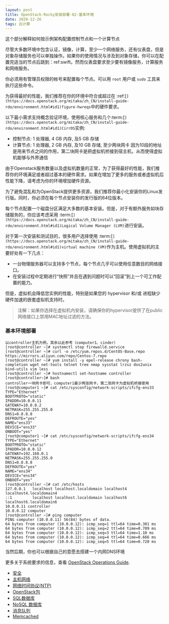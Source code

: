```yaml
---
layout: post
title: OpenStack-Rocky安装部署-02-基本环境
date: 2020-12-26
tags: 云计算
---
```


这个部分解释如何按示例架构配置控制节点和一个计算节点

尽管大多数环境中包含认证，镜像，计算，至少一个网络服务，还有仪表盘，但是对象存储服务也可以单独操作。如果你的使用情况与涉及到对象存储，你可以在配置完适当的节点后跳到：ref:swift。然而仪表盘要求至少要有镜像服务，计算服务和网络服务。

你必须用有管理员权限的帐号来配置每个节点。可以用 `root` 用户或 `sudo` 工具来执行这些命令。

为获得最好的性能，我们推荐在你的环境中符合或超过在 :ref:[`](https://docs.openstack.org/mitaka/zh_CN/install-guide-rdo/environment.html#id1)figure-hwreqs`中的硬件要求。

以下最小需求支持概念验证环境，使用核心服务和几个:term:[`](https://docs.openstack.org/mitaka/zh_CN/install-guide-rdo/environment.html#id1)CirrOS`实例:

- 控制节点: 1 处理器, 4 GB 内存, 及5 GB 存储
- 计算节点: 1 处理器, 2 GB 内存, 及10 GB 存储, 至少两块网卡
因为10段的地址是用来节点之间的作用，第二块网卡是把虚拟机桥接到宿主机，从而使得虚拟机能够与外界通信

由于Openstack服务数量以及虚拟机数量的正常，为了获得最好的性能，我们推荐你的环境满足或者超过基本的硬件需求。如果在增加了更多的服务或者虚拟机后性能下降，请考虑为你的环境增加硬件资源。

为了避免混乱和为OpenStack提供更多资源，我们推荐你最小化安装你的Linux发行版。同时，你必须在每个节点安装你的发行版的64位版本。

每个节点配置一个磁盘分区满足大多数的基本安装。但是，对于有额外服务如块存储服务的，你应该考虑采用 :term:[`](https://docs.openstack.org/mitaka/zh_CN/install-guide-rdo/environment.html#id1)Logical Volume Manager (LVM)`进行安装。

对于第一次安装和测试目的，很多用户选择使用 :term:[`](https://docs.openstack.org/mitaka/zh_CN/install-guide-rdo/environment.html#id1)virtual machine (VM)`作为主机。使用虚拟机的主要好处有一下几点：

- 一台物理服务器可以支持多个节点，每个节点几乎可以使用任意数目的网络接口。
- 在安装过程中定期进行“快照”并且在遇到问题时可以“回滚”到上一个可工作配置的能力。

但是，虚拟机会降低您实例的性能，特别是如果您的 hypervisor 和/或 进程缺少硬件加速的嵌套虚拟机支持时。

>  注解：如果你选择在虚拟机内安装，请确保你的hypervisor提供了在public网络接口上禁用MAC地址过滤的方法。

### 基本环境部署

```
以controller主机为例，其余以此参考（computer1、cinder）
[root@controller ~]# systemctl stop firewalld.service
[root@controller ~]# curl -o /etc/yum.repos.d/CentOS-Base.repo https://mirrors.aliyun.com/repo/Centos-7.repo
[root@controller ~]# yum install -y epel-release chrony bash-completion wget net-tools telnet tree nmap sysstat lrzsz dos2unix bind-utils vim less
[root@controller ~]# hostnamectl set-hostname controller
[root@controller~]# bash
controller一块网卡即可，computer1最少两张网卡，第二张网卡为虚拟机桥接使用
[root@computer1 ~]# cat /etc/sysconfig/network-scripts/ifcfg-ens33
TYPE="Ethernet"
BOOTPROTO="static"
IPADDR=10.0.0.11
GATEWAY=10.0.0.2
NETMASK=255.255.255.0
DNS1=8.8.8.8
DEFROUTE="yes"
NAME="ens33"
DEVICE="ens33"
ONBOOT="yes"
[root@computer1 ~]# cat /etc/sysconfig/network-scripts/ifcfg-ens34
TYPE="Ethernet"
BOOTPROTO="static"
IPADDR=10.0.0.12
GATEWAY=192.168.0.1
NETMASK=255.255.255.0
DNS1=8.8.8.8
DEFROUTE="yes"
NAME="ens34"
DEVICE="ens34"
ONBOOT="yes"
[root@controller ~]# cat /etc/hosts
127.0.0.1   localhost localhost.localdomain localhost4 localhost4.localdomain4
::1         localhost localhost.localdomain localhost6 localhost6.localdomain6
10.0.0.11 controller
10.0.0.12 computer
[root@controller ~]# ping computer
PING computer (10.0.0.11) 56(84) bytes of data.
64 bytes from computer (10.0.0.12): icmp_seq=1 ttl=64 time=0.301 ms
64 bytes from computer (10.0.0.12): icmp_seq=2 ttl=64 time=0.709 ms
64 bytes from computer (10.0.0.12): icmp_seq=3 ttl=64 time=1.10 ms
64 bytes from computer (10.0.0.12): icmp_seq=4 ttl=64 time=0.666 ms
64 bytes from computer (10.0.0.12): icmp_seq=5 ttl=64 time=0.720 ms
```
当然后期，你也可以根据自己的意愿去搭建一个内网DNS环境

更多关于系统要求的信息，查看 [OpenStack Operations Guide](http://docs.openstack.org/ops/).

- [安全](http://blog.tianxiang.love/2020/12/OpenStack-Rocky安装部署-03-安全/)
- [主机网络](http://blog.tianxiang.love/2020/12/OpenStack-Rocky安装部署-04-主机网络/)
- [网络时间协议(NTP)](http://blog.tianxiang.love/2020/12/OpenStack-Rocky安装部署-05-网络时间-NTP/)
- [OpenStack包](http://blog.tianxiang.love/2020/12/OpenStack-Rocky安装部署-06-openstack安装包/)
- [SQL数据库](http://blog.tianxiang.love/2020/12/OpenStack-Rocky安装部署-07-SQL数据库/)
- [NoSQL 数据库](http://blog.tianxiang.love/2020/12/OpenStack-Rocky安装部署-08-NoSQL数据库/)
- [消息队列](http://blog.tianxiang.love/2020/12/OpenStack-Rocky安装部署-09-RabbitMQ消息队列/)
- [Memcached](http://blog.tianxiang.love/2020/12/OpenStack-Rocky安装部署-10-Memcached缓存/)
